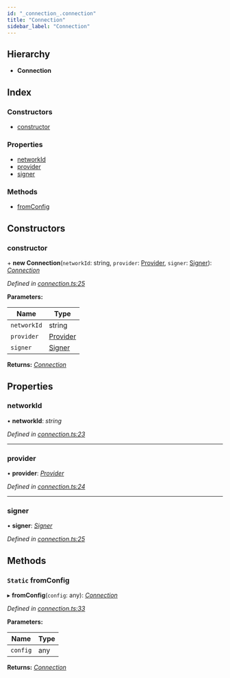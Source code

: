 ```yaml
---
id: "_connection_.connection"
title: "Connection"
sidebar_label: "Connection"
---
```


## Hierarchy

* **Connection**

## Index

### Constructors

* [constructor](_connection_.connection.md#constructor)

### Properties

* [networkId](_connection_.connection.md#networkid)
* [provider](_connection_.connection.md#provider)
* [signer](_connection_.connection.md#signer)

### Methods

* [fromConfig](_connection_.connection.md#static-fromconfig)

## Constructors

###  constructor

\+ **new Connection**(`networkId`: string, `provider`: [Provider](_providers_provider_.provider.md), `signer`: [Signer](_signer_.signer.md)): *[Connection](_connection_.connection.md)*

*Defined in [connection.ts:25](https://github.com/nearprotocol/nearlib/blob/be6b150/src.ts/connection.ts#L25)*

**Parameters:**

Name | Type |
------ | ------ |
`networkId` | string |
`provider` | [Provider](_providers_provider_.provider.md) |
`signer` | [Signer](_signer_.signer.md) |

**Returns:** *[Connection](_connection_.connection.md)*

## Properties

###  networkId

• **networkId**: *string*

*Defined in [connection.ts:23](https://github.com/nearprotocol/nearlib/blob/be6b150/src.ts/connection.ts#L23)*

___

###  provider

• **provider**: *[Provider](_providers_provider_.provider.md)*

*Defined in [connection.ts:24](https://github.com/nearprotocol/nearlib/blob/be6b150/src.ts/connection.ts#L24)*

___

###  signer

• **signer**: *[Signer](_signer_.signer.md)*

*Defined in [connection.ts:25](https://github.com/nearprotocol/nearlib/blob/be6b150/src.ts/connection.ts#L25)*

## Methods

### `Static` fromConfig

▸ **fromConfig**(`config`: any): *[Connection](_connection_.connection.md)*

*Defined in [connection.ts:33](https://github.com/nearprotocol/nearlib/blob/be6b150/src.ts/connection.ts#L33)*

**Parameters:**

Name | Type |
------ | ------ |
`config` | any |

**Returns:** *[Connection](_connection_.connection.md)*
